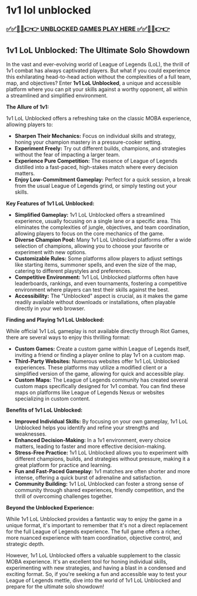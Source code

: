 # 1v1 lol unblocked

### [✅✅🔴🔴👉👉 UNBLOCKED GAMES PLAY HERE ✅✅🔴🔴👉👉](https://topstoryindia.com)

## 1v1 LoL Unblocked: The Ultimate Solo Showdown

In the vast and ever-evolving world of League of Legends (LoL), the thrill of 1v1 combat has always captivated players.  But what if you could experience this exhilarating head-to-head action without the complexities of a full team, map, and objectives? Enter **1v1 LoL Unblocked**, a unique and accessible platform where you can pit your skills against a worthy opponent, all within a streamlined and simplified environment.

**The Allure of 1v1:**

1v1 LoL Unblocked offers a refreshing take on the classic MOBA experience, allowing players to:

* **Sharpen Their Mechanics:**  Focus on individual skills and strategy, honing your champion mastery in a pressure-cooker setting.
* **Experiment Freely:**  Try out different builds, champions, and strategies without the fear of impacting a larger team.
* **Experience Pure Competition:**  The essence of League of Legends distilled into a fast-paced, high-stakes match where every decision matters.
* **Enjoy Low-Commitment Gameplay:**  Perfect for a quick session, a break from the usual League of Legends grind, or simply testing out your skills.

**Key Features of 1v1 LoL Unblocked:**

* **Simplified Gameplay:** 1v1 LoL Unblocked offers a streamlined experience, usually focusing on a single lane or a specific area. This eliminates the complexities of jungle, objectives, and team coordination, allowing players to focus on the core mechanics of the game.
* **Diverse Champion Pool:**  Many 1v1 LoL Unblocked platforms offer a wide selection of champions, allowing you to choose your favorite or experiment with new options.
* **Customizable Rules:**  Some platforms allow players to adjust settings like starting items, summoner spells, and even the size of the map, catering to different playstyles and preferences.
* **Competitive Environment:**  1v1 LoL Unblocked platforms often have leaderboards, rankings, and even tournaments, fostering a competitive environment where players can test their skills against the best.
* **Accessibility:** The "Unblocked" aspect is crucial, as it makes the game readily available without downloads or installations, often playable directly in your web browser.

**Finding and Playing 1v1 LoL Unblocked:**

While official 1v1 LoL gameplay is not available directly through Riot Games, there are several ways to enjoy this thrilling format:

* **Custom Games:**  Create a custom game within League of Legends itself, inviting a friend or finding a player online to play 1v1 on a custom map.
* **Third-Party Websites:**  Numerous websites offer 1v1 LoL Unblocked experiences. These platforms may utilize a modified client or a simplified version of the game, allowing for quick and accessible play.
* **Custom Maps:**  The League of Legends community has created several custom maps specifically designed for 1v1 combat. You can find these maps on platforms like League of Legends Nexus or websites specializing in custom content.

**Benefits of 1v1 LoL Unblocked:**

* **Improved Individual Skills:** By focusing on your own gameplay, 1v1 LoL Unblocked helps you identify and refine your strengths and weaknesses.
* **Enhanced Decision-Making:**  In a 1v1 environment, every choice matters, leading to faster and more effective decision-making.
* **Stress-Free Practice:**  1v1 LoL Unblocked allows you to experiment with different champions, builds, and strategies without pressure, making it a great platform for practice and learning.
* **Fun and Fast-Paced Gameplay:**  1v1 matches are often shorter and more intense, offering a quick burst of adrenaline and satisfaction.
* **Community Building:**  1v1 LoL Unblocked can foster a strong sense of community through shared experiences, friendly competition, and the thrill of overcoming challenges together.

**Beyond the Unblocked Experience:**

While 1v1 LoL Unblocked provides a fantastic way to enjoy the game in a unique format, it's important to remember that it's not a direct replacement for the full League of Legends experience.  The full game offers a richer, more nuanced experience with team coordination, objective control, and strategic depth. 

However, 1v1 LoL Unblocked offers a valuable supplement to the classic MOBA experience. It's an excellent tool for honing individual skills, experimenting with new strategies, and having a blast in a condensed and exciting format. So, if you're seeking a fun and accessible way to test your League of Legends mettle, dive into the world of 1v1 LoL Unblocked and prepare for the ultimate solo showdown! 
